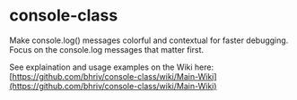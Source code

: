 # console-class
Make console.log() messages colorful and contextual for faster debugging. Focus on the console.log messages that matter first. 

See explaination and usage examples on the Wiki here: [https://github.com/bhriv/console-class/wiki/Main-Wiki](https://github.com/bhriv/console-class/wiki/Main-Wiki)